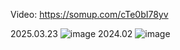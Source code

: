 Video: https://somup.com/cTe0bI78yv 

2025.03.23
![image](https://github.com/user-attachments/assets/caf99071-7f4a-4561-8103-e0d9c16d2f90)
2024.02
![image](https://github.com/user-attachments/assets/1848cf5c-a080-409c-bb25-b582cc61f1f7)
